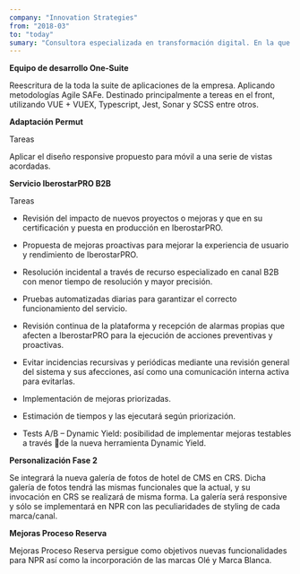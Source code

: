 ```yaml
---
company: "Innovation Strategies"
from: "2018-03"
to: "today"
sumary: "Consultora especializada en transformación digital. En la que he aportado mi conocimientos en distintas áreas de la empresa. Asignado a varios clientes he podido aportar mis conocimientos en B2B e integración de servicios, como la amplicación de arquitecturas modernas, para facitar el escalado de aplicaciones"
---
```


**Equipo de desarrollo One-Suite**

Reescritura de la toda la suite de aplicaciones de la empresa. Aplicando metodologías Agile SAFe. Destinado principalmente a tereas en el front, utilizando VUE + VUEX, Typescript, Jest, Sonar y SCSS entre otros.

**Adaptación Permut**

Tareas

Aplicar el diseño responsive propuesto para móvil a una serie de vistas acordadas.

**Servicio IberostarPRO B2B**

Tareas

- Revisión del impacto de nuevos proyectos o mejoras y que en su certificación y puesta en producción en IberostarPRO.

- Propuesta de mejoras proactivas para mejorar la experiencia de usuario y rendimiento de IberostarPRO.

- Resolución incidental a través de recurso especializado en canal B2B con menor tiempo de resolución y mayor precisión.

- Pruebas automatizadas diarias para garantizar el correcto funcionamiento del servicio.

- Revisión continua de la plataforma y recepción de alarmas propias que afecten a IberostarPRO para la ejecución de acciones preventivas y proactivas.

- Evitar incidencias recursivas y periódicas mediante una revisión general del sistema y sus afecciones, así como una comunicación interna activa para evitarlas.

- Implementación de mejoras priorizadas.

- Estimación de tiempos y las ejecutará según priorización.

- Tests A/B – Dynamic Yield: posibilidad de implementar mejoras testables a través de la nueva herramienta Dynamic Yield.

**Personalización Fase 2**

Se integrará la nueva galería de fotos de hotel de CMS en CRS. Dicha galería de fotos tendrá las mismas funcionales que la actual, y su invocación en CRS se realizará de misma forma. La galería será responsive y sólo se implementará en NPR con las peculiaridades de styling de cada marca/canal.

**Mejoras Proceso Reserva**

Mejoras Proceso Reserva persigue como objetivos nuevas funcionalidades para NPR así como la incorporación de las marcas Olé y Marca Blanca.
